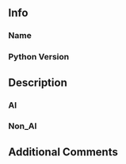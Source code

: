 ## Info

### Name
<!-- Siddesh S Shenoy -->
<!-- Please enter your name as per submitted resume. -->

### Python Version
<!-- Python 3.12 -->

## Description
<!-- Submission for the counting challenge -->


### AI
<!-- Provide a brief summary on how the solution was derived using AI Technique -->

### Non_AI
<!-- Provide a brief summary on how the solution was derived using Non_AI Technique -->
<!-- gaussian blur, thresholding, contour detection was used using OpenCV
 and mask overlay was achieved  using  cv2.drawContours -->



## Additional Comments
<!-- Optional: Add any additional comments or context about your changes here. -->